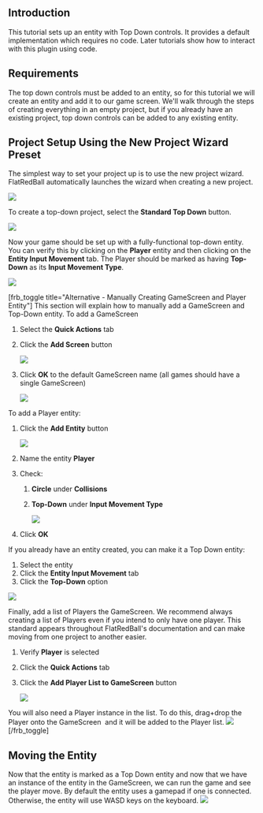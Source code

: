 ## Introduction

This tutorial sets up an entity with Top Down controls. It provides a default implementation which requires no code. Later tutorials show how to interact with this plugin using code.

## Requirements

The top down controls must be added to an entity, so for this tutorial we will create an entity and add it to our game screen. We'll walk through the steps of creating everything in an empty project, but if you already have an existing project, top down controls can be added to any existing entity.

## Project Setup Using the New Project Wizard Preset

The simplest way to set your project up is to use the new project wizard. FlatRedBall automatically launches the wizard when creating a new project.

![](/media/2022-03-img_62309f1815b67.png)

To create a top-down project, select the **Standard Top Down** button.

![](/media/2022-03-img_62309f5a0d3d3.png)

Now your game should be set up with a fully-functional top-down entity. You can verify this by clicking on the **Player** entity and then clicking on the **Entity Input Movement** tab. The Player should be marked as having **Top-Down** as its **Input Movement Type**.

![](/media/2022-03-img_6230a056728c2.png)

\[frb_toggle title="Alternative - Manually Creating GameScreen and Player Entity"\] This section will explain how to manually add a GameScreen and Top-Down entity. To add a GameScreen

1.  Select the **Quick Actions** tab

2.  Click the **Add Screen** button

    ![](/media/2020-09-img_5f599247ae317.png)

3.  Click **OK** to the default GameScreen name (all games should have a single GameScreen)

    ![](/media/2021-03-img_6043f5877fc5e.png)

To add a Player entity:

1.  Click the **Add Entity** button

    ![](/media/2020-09-img_5f5995951369d.png)

2.  Name the entity **Player**

3.  Check:
    1.  **Circle** under **Collisions**

    2.  **Top-Down** under **Input Movement Type**

        ![](/media/2021-03-img_6043f61c1110d.png)

4.  Click **OK**

If you already have an entity created, you can make it a Top Down entity:

1.  Select the entity
2.  Click the **Entity Input Movement** tab
3.  Click the **Top-Down** option

![](/media/2022-03-img_6230a056728c2.png)

Finally, add a list of Players the GameScreen. We recommend always creating a list of Players even if you intend to only have one player. This standard appears throughout FlatRedBall's documentation and can make moving from one project to another easier.

1.  Verify **Player** is selected

2.  Click the **Quick Actions** tab

3.  Click the **Add Player List to GameScreen** button

    ![](/media/2021-03-img_6043f6f354f8c.png)

You will also need a Player instance in the list. To do this, drag+drop the Player onto the GameScreen  and it will be added to the Player list. [![](/media/2020-09-2021_March_06_144641.gif)](/media/2020-09-2021_March_06_144641.gif) \[/frb_toggle\]

## Moving the Entity

Now that the entity is marked as a Top Down entity and now that we have an instance of the entity in the GameScreen, we can run the game and see the player move. By default the entity uses a gamepad if one is connected. Otherwise, the entity will use WASD keys on the keyboard. [![](/media/2020-09-2020_September_09_211313.gif)](/media/2020-09-2020_September_09_211313.gif)
